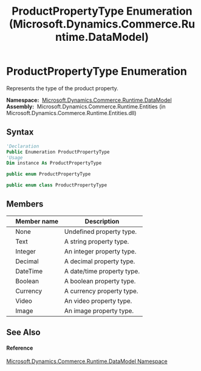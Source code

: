 ﻿---
title: ProductPropertyType Enumeration (Microsoft.Dynamics.Commerce.Runtime.DataModel)
TOCTitle: ProductPropertyType Enumeration
ms:assetid: T:Microsoft.Dynamics.Commerce.Runtime.DataModel.ProductPropertyType
ms:mtpsurl: https://technet.microsoft.com/en-us/library/microsoft.dynamics.commerce.runtime.datamodel.productpropertytype(v=AX.60)
ms:contentKeyID: 62213103
ms.date: 05/18/2015
mtps_version: v=AX.60
f1_keywords:
- Microsoft.Dynamics.Commerce.Runtime.DataModel.ProductPropertyType
- Microsoft.Dynamics.Commerce.Runtime.DataModel.ProductPropertyType.Boolean
- Microsoft.Dynamics.Commerce.Runtime.DataModel.ProductPropertyType.Currency
- Microsoft.Dynamics.Commerce.Runtime.DataModel.ProductPropertyType.Decimal
- Microsoft.Dynamics.Commerce.Runtime.DataModel.ProductPropertyType.Integer
- Microsoft.Dynamics.Commerce.Runtime.DataModel.ProductPropertyType.Image
- Microsoft.Dynamics.Commerce.Runtime.DataModel.ProductPropertyType.DateTime
- Microsoft.Dynamics.Commerce.Runtime.DataModel.ProductPropertyType.Text
- Microsoft.Dynamics.Commerce.Runtime.DataModel.ProductPropertyType.Video
- Microsoft.Dynamics.Commerce.Runtime.DataModel.ProductPropertyType.None
dev_langs:
- CSharp
- C++
- VB
---

# ProductPropertyType Enumeration

Represents the type of the product property.

**Namespace:**  [Microsoft.Dynamics.Commerce.Runtime.DataModel](microsoft-dynamics-commerce-runtime-datamodel-namespace.md)  
**Assembly:**  Microsoft.Dynamics.Commerce.Runtime.Entities (in Microsoft.Dynamics.Commerce.Runtime.Entities.dll)

## Syntax

``` vb
'Declaration
Public Enumeration ProductPropertyType
'Usage
Dim instance As ProductPropertyType
```

``` csharp
public enum ProductPropertyType
```

``` c++
public enum class ProductPropertyType
```

## Members

<table>
<thead>
<tr class="header">
<th></th>
<th>Member name</th>
<th>Description</th>
</tr>
</thead>
<tbody>
<tr class="odd">
<td></td>
<td>None</td>
<td>Undefined property type.</td>
</tr>
<tr class="even">
<td></td>
<td>Text</td>
<td>A string property type.</td>
</tr>
<tr class="odd">
<td></td>
<td>Integer</td>
<td>An integer property type.</td>
</tr>
<tr class="even">
<td></td>
<td>Decimal</td>
<td>A decimal property type.</td>
</tr>
<tr class="odd">
<td></td>
<td>DateTime</td>
<td>A date/time property type.</td>
</tr>
<tr class="even">
<td></td>
<td>Boolean</td>
<td>A boolean property type.</td>
</tr>
<tr class="odd">
<td></td>
<td>Currency</td>
<td>A currency property type.</td>
</tr>
<tr class="even">
<td></td>
<td>Video</td>
<td>An video property type.</td>
</tr>
<tr class="odd">
<td></td>
<td>Image</td>
<td>An image property type.</td>
</tr>
</tbody>
</table>


## See Also

#### Reference

[Microsoft.Dynamics.Commerce.Runtime.DataModel Namespace](microsoft-dynamics-commerce-runtime-datamodel-namespace.md)

